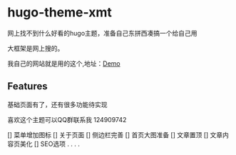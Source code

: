 # hugo-theme-xmt

网上找不到什么好看的hugo主题，准备自己东拼西凑搞一个给自己用

大框架是网上搜的。

我自己的网站就是用的这个,地址：[Demo](https://www.teh.top)

## Features

基础页面有了，还有很多功能待实现

喜欢这个主题可以QQ群联系我 124909742

[] 菜单增加图标
[] 关于页面
[] 侧边栏完善
[] 首页大图准备
[] 文章置顶
[] 文章内容页美化
[] SEO选项
.
.
.
.
